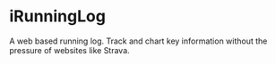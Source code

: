 # iRunningLog
A web based running log.  Track and chart key information without the pressure of websites like Strava.
